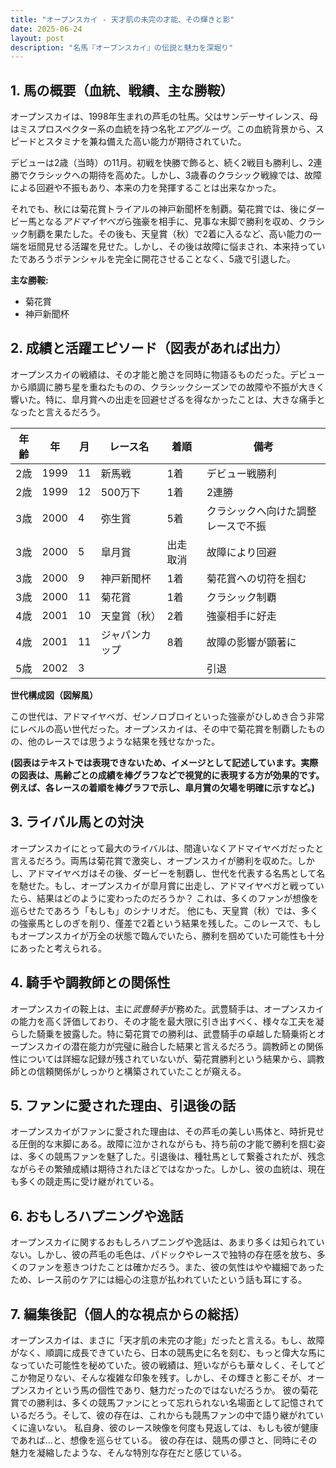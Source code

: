 ```yaml
---
title: "オープンスカイ - 天才肌の未完の才能、その輝きと影"
date: 2025-06-24
layout: post
description: "名馬『オープンスカイ』の伝説と魅力を深堀り"
---
```


## 1. 馬の概要（血統、戦績、主な勝鞍）

オープンスカイは、1998年生まれの芦毛の牡馬。父はサンデーサイレンス、母はミスプロスペクター系の血統を持つ名牝*エアグルーヴ*。この血統背景から、スピードとスタミナを兼ね備えた高い能力が期待されていた。  

デビューは2歳（当時）の11月。初戦を快勝で飾ると、続く2戦目も勝利し、2連勝でクラシックへの期待を高めた。しかし、3歳春のクラシック戦線では、故障による回避や不振もあり、本来の力を発揮することは出来なかった。

それでも、秋には菊花賞トライアルの神戸新聞杯を制覇。菊花賞では、後にダービー馬となる*アドマイヤベガ*ら強豪を相手に、見事な末脚で勝利を収め、クラシック制覇を果たした。その後も、天皇賞（秋）で2着に入るなど、高い能力の一端を垣間見せる活躍を見せた。しかし、その後は故障に悩まされ、本来持っていたであろうポテンシャルを完全に開花させることなく、5歳で引退した。

**主な勝鞍:**

* 菊花賞
* 神戸新聞杯


## 2. 成績と活躍エピソード（図表があれば出力）

オープンスカイの戦績は、その才能と脆さを同時に物語るものだった。デビューから順調に勝ち星を重ねたものの、クラシックシーズンでの故障や不振が大きく響いた。特に、皐月賞への出走を回避せざるを得なかったことは、大きな痛手となったと言えるだろう。

| 年齢 | 年 | 月 | レース名 | 着順 | 備考 |
|---|---|---|---|---|---|
| 2歳 | 1999 | 11 | 新馬戦 | 1着 | デビュー戦勝利 |
| 2歳 | 1999 | 12 | 500万下 | 1着 | 2連勝 |
| 3歳 | 2000 | 4 | 弥生賞 | 5着 | クラシックへ向けた調整レースで不振 |
| 3歳 | 2000 | 5 | 皐月賞 | 出走取消 | 故障により回避 |
| 3歳 | 2000 | 9 | 神戸新聞杯 | 1着 | 菊花賞への切符を掴む |
| 3歳 | 2000 | 11 | 菊花賞 | 1着 | クラシック制覇 |
| 4歳 | 2001 | 10 | 天皇賞（秋） | 2着 | 強豪相手に好走 |
| 4歳 | 2001 | 11 | ジャパンカップ | 8着 | 故障の影響が顕著に |
| 5歳 | 2002 | 3 |  |  | 引退 |


**世代構成図（図解風）**

この世代は、アドマイヤベガ、ゼンノロブロイといった強豪がひしめき合う非常にレベルの高い世代だった。オープンスカイは、その中で菊花賞を制覇したものの、他のレースでは思うような結果を残せなかった。


**(図表はテキストでは表現できないため、イメージとして記述しています。実際の図表は、馬齢ごとの成績を棒グラフなどで視覚的に表現する方が効果的です。  例えば、各レースの着順を棒グラフで示し、皐月賞の欠場を明確に示すなど。)**


## 3. ライバル馬との対決

オープンスカイにとって最大のライバルは、間違いなくアドマイヤベガだったと言えるだろう。両馬は菊花賞で激突し、オープンスカイが勝利を収めた。しかし、アドマイヤベガはその後、ダービーを制覇し、世代を代表する名馬として名を馳せた。もし、オープンスカイが皐月賞に出走し、アドマイヤベガと戦っていたら、結果はどのように変わったのだろうか？  これは、多くのファンが想像を巡らせたであろう「もしも」のシナリオだ。  他にも、天皇賞（秋）では、多くの強豪馬としのぎを削り、僅差で2着という結果を残した。このレースで、もしもオープンスカイが万全の状態で臨んでいたら、勝利を掴めていた可能性も十分にあったと考えられる。


## 4. 騎手や調教師との関係性

オープンスカイの鞍上は、主に*武豊騎手*が務めた。武豊騎手は、オープンスカイの能力を高く評価しており、その才能を最大限に引き出すべく、様々な工夫を凝らした騎乗を披露した。特に菊花賞での勝利は、武豊騎手の卓越した騎乗術とオープンスカイの潜在能力が完璧に融合した結果と言えるだろう。調教師との関係性については詳細な記録が残されていないが、菊花賞勝利という結果から、調教師との信頼関係がしっかりと構築されていたことが窺える。


## 5. ファンに愛された理由、引退後の話

オープンスカイがファンに愛された理由は、その芦毛の美しい馬体と、時折見せる圧倒的な末脚にある。故障に泣かされながらも、持ち前の才能で勝利を掴む姿は、多くの競馬ファンを魅了した。引退後は、種牡馬として繋養されたが、残念ながらその繁殖成績は期待されたほどではなかった。しかし、彼の血統は、現在も多くの競走馬に受け継がれている。


## 6. おもしろハプニングや逸話

オープンスカイに関するおもしろハプニングや逸話は、あまり多くは知られていない。しかし、彼の芦毛の毛色は、パドックやレースで独特の存在感を放ち、多くのファンを惹きつけたことは確かだろう。また、彼の気性はやや繊細であったため、レース前のケアには細心の注意が払われていたという話も耳にする。


## 7. 編集後記（個人的な視点からの総括）

オープンスカイは、まさに「天才肌の未完の才能」だったと言える。もし、故障がなく、順調に成長できていたら、日本の競馬史に名を刻む、もっと偉大な馬になっていた可能性を秘めていた。彼の戦績は、短いながらも華々しく、そしてどこか物足りない、そんな複雑な印象を残す。しかし、その輝きと影こそが、オープンスカイという馬の個性であり、魅力だったのではないだろうか。  彼の菊花賞での勝利は、多くの競馬ファンにとって忘れられない名場面として記憶されているだろう。そして、彼の存在は、これからも競馬ファンの中で語り継がれていくに違いない。  私自身、彼のレース映像を何度も見返しては、もしも彼が健康であれば…と、想像を巡らせている。  彼の存在は、競馬の儚さと、同時にその魅力を凝縮したような、そんな特別な存在だと感じている。
